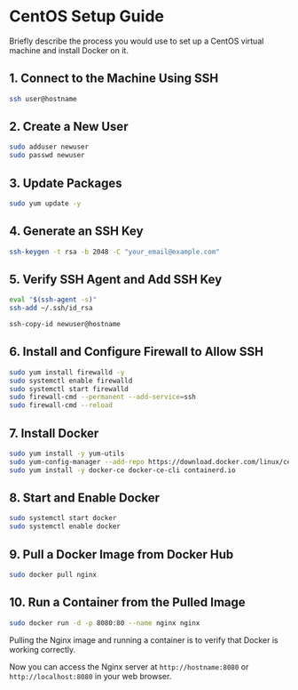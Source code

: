 # CentOS Setup Guide

Briefly describe the process you would use to set up a CentOS virtual machine and install Docker on it.

## 1. Connect to the Machine Using SSH

```bash
ssh user@hostname
```

## 2. Create a New User

```bash
sudo adduser newuser
sudo passwd newuser
```

## 3. Update Packages

```bash
sudo yum update -y
```

## 4. Generate an SSH Key

```bash
ssh-keygen -t rsa -b 2048 -C "your_email@example.com"
```

## 5. Verify SSH Agent and Add SSH Key

```bash
eval "$(ssh-agent -s)"
ssh-add ~/.ssh/id_rsa
```

```bash
ssh-copy-id newuser@hostname
```

## 6. Install and Configure Firewall to Allow SSH

```bash
sudo yum install firewalld -y
sudo systemctl enable firewalld
sudo systemctl start firewalld
sudo firewall-cmd --permanent --add-service=ssh
sudo firewall-cmd --reload
```

## 7. Install Docker

```bash
sudo yum install -y yum-utils
sudo yum-config-manager --add-repo https://download.docker.com/linux/centos/docker-ce.repo
sudo yum install -y docker-ce docker-ce-cli containerd.io
```

## 8. Start and Enable Docker

```bash
sudo systemctl start docker
sudo systemctl enable docker
```

## 9. Pull a Docker Image from Docker Hub

```bash
sudo docker pull nginx
```

## 10. Run a Container from the Pulled Image

```bash
sudo docker run -d -p 8080:80 --name nginx nginx
```

Pulling the Nginx image and running a container is to verify that Docker is working correctly.

Now you can access the Nginx server at `http://hostname:8080` or `http://localhost:8080` in your web browser.
